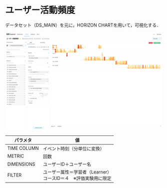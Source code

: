 # ユーザー活動頻度

データセット（DS_MAIN）を元に，HORIZON CHARTを用いて，可視化する．

![グラフ](image/gra05.png)

パラメタ | 値
|----|----|
TIME COLUMN | イベント時刻（分単位に変換）
METRIC | 回数
DIMENSIONS | ユーザーID＋ユーザー名
FILTER | ユーザー属性＝学習者（Learner）<br>コースID＝４　※評価実験用に限定
